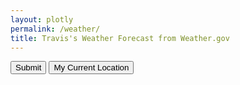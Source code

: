 ```yaml
---
layout: plotly
permalink: /weather/
title: Travis's Weather Forecast from Weather.gov
---
```

<script src="https://cdn.plot.ly/plotly-latest.min.js"></script>
<button id='button1' onclick="geocode()">Submit</button>
<button id='button2' onclick="getCurrentLocation()">My Current Location</button>
<div id="map"></div>
<div id="graphs"></div>
<script>

        var loc = document.createElement('INPUT')
        loc.setAttribute("type", "text");
        loc.setAttribute("value", "Atlanta, GA");
        loc.addEventListener("keyup", function(event) {
            // Number 13 is the "Enter" key on the keyboard
            if (event.keyCode === 13) {
                // Cancel the default action, if needed
                event.preventDefault();
                // Trigger the button element with a click
                document.getElementById("button1").click();
            }
        })
        document.body.appendChild(loc);
        var HttpClient = function() {
            this.get = function(aUrl, aCallback) {
                var anHttpRequest = new XMLHttpRequest();
                anHttpRequest.onreadystatechange = function() { 
                    if (anHttpRequest.readyState == 4 && anHttpRequest.status == 200)
                        aCallback(anHttpRequest.responseText);
                }
                anHttpRequest.open( "GET", aUrl, true );            
                anHttpRequest.send( null );
            }
        }
        
        function getCurrentLocation() {
            if (navigator.geolocation) {
                navigator.geolocation.getCurrentPosition(function(position) {
                    getWeather(position.coords.latitude, position.coords.longitude)
                });
            }
        }
        
        function getWeather(lat, lon) {
            var locString = lat + ',' + lon
            var client = new HttpClient();
            client.get('https://api.weather.gov/points/' + locString, function(pointsResponse) {
                responseJson = JSON.parse(pointsResponse)
                console.log(responseJson)
                gridData = responseJson.properties.forecastGridData
                client.get(gridData, function(gridResponse) {
                    responseJson = JSON.parse(gridResponse)
                    props = responseJson.properties
                    timeLength = props.temperature.values.length
                    geometry = responseJson.geometry.coordinates[0]
                    
                    //  Plot map
                    node = document.getElementById("map")
                    while (node.hasChildNodes()) {
                        node.removeChild(node.lastChild);
                    }

                    var div = document.createElement('map1');
                    div.style.width = "100vw";
                    elem = document.getElementById("map").appendChild(div)
                    pointsLon = []
                    pointsLat = []
                    center = [0,0]
                    for (var i = 0; i < geometry.length-1; i++) {
                        pointsLon.push(geometry[i][0])
                        pointsLat.push(geometry[i][1])
                        center[0] += geometry[i][0]
                        center[1] += geometry[i][1]
                    }
                    center[0] /= geometry.length-1
                    center[1] /= geometry.length-1
                    var mapData = [{
                        lon: pointsLon,
                        lat: pointsLat,
                        type: 'scattermapbox',
                        fill: "toself",
                        marker: {color: 'red'}
                    }]
                    var mapLayout = {
                        mapbox: {
                            style: 'open-street-map',
                            center: { lon: center[0], lat: center[1] },
                            zoom: 10
                        },
                        modes: 'lines'
                        
                    }
                    Plotly.newPlot(elem, mapData, mapLayout)
                    
                    //  Generate data arrays
                    fields = ['temperature','probabilityOfPrecipitation', 'quantitativePrecipitation', 'relativeHumidity','relativeHumidity', 'dewpoint', 'snowfallAmount']
                    dataStruct = {}
                    fields.forEach(function (field, index) {
                        if (field in props) {
                            numPoints = props[field].values.length
                            entryStruct = {'time':new Array(), 'data':new Array(), 'unit':''}
                            if ('uom' in props[field])
                                entryStruct.unit = props[field].uom.slice(5)
                            for (var i = 0; i < numPoints; i++) {
                                iso8601String = props[field].values[i].validTime
                                startTime = Date.parse(iso8601String.split('/')[0])
                                if (i < numPoints-1) {
                                    endTime = Date.parse(props[field].values[i+1].validTime.split('/')[0])
                                    hours = (endTime - startTime) / (1000 * 60 * 60)
                                    if (hours > 1) {
                                        for (var h = 1; h < hours; h++) {
                                            currentTime = new Date(startTime)
                                            currentTime.setHours(currentTime.getHours() + h)
                                            entryStruct.time.push(currentTime)
                                            entryStruct.data.push(props[field].values[i].value)
                                        }
                                    }
                                    else {
                                        entryStruct.time.push(startTime)
                                        entryStruct.data.push(props[field].values[i].value)
                                    }
                                }
                                else {
                                    entryStruct.time.push(startTime)
                                    entryStruct.data.push(props[field].values[i].value)
                                }
                            }
                            if (entryStruct.unit == 'degC') {
                                for (var i = 0; i < entryStruct.data.length; i++) {
                                    entryStruct.data[i] = entryStruct.data[i] * 9.0 / 5.0 + 32
                                }
                                entryStruct.unit = 'degF'
                            }
                            if (entryStruct.unit == 'mm') {
                                for (var i = 0; i < entryStruct.data.length; i++) {
                                    entryStruct.data[i] = entryStruct.data[i] / 25.4
                                }
                                entryStruct.unit = 'in'
                            }
                            dataStruct[field] = entryStruct
                        }
                        else {
                            console.log('Error: ' + field + ' not in properties')
                        }
                        
                    })
                    
                    
                    //  Generate plots
                    node = document.getElementById("graphs")
                    while (node.hasChildNodes()) {
                        node.removeChild(node.lastChild);
                    }
                    for (var key of Object.keys(dataStruct)) {
                        // Add plot div
                        var div = document.createElement(key);
                        div.style.width = "100vw";
                        //div.style.height = "100px";
                        elem = document.getElementById("graphs").appendChild(div)
                        title = key
                        if (dataStruct[key].unit != '')
                            title += ' (' + dataStruct[key].unit + ')'
                        var layout = {
                            paper_bgcolor:'rgba(0,0,0,0)',
                            plot_bgcolor:'rgba(0,0,0,0)',
                            title: title,
                            xaxis: {
                                type:'date'
                            }
                        }
                        if (dataStruct[key].unit == 'percent') {
                            layout['yaxis'] = {range: [0, 100]}
                        }
                        Plotly.newPlot(elem, [{x:dataStruct[key].time,y:dataStruct[key].data,mode:'lines',type:'scatter'}], layout)
                    }
                })
            })
        }
        
        function geocode(position = {}) {
            // Print text input
            console.log(loc.value)
            var client = new HttpClient();
            // Get coordinate of location
            url = 'https://nominatim.openstreetmap.org/search?q=' + loc.value + '&format=json'
            client.get(url, function(nomResponse) {
                responseJson = JSON.parse(nomResponse)[0]
                var lat = responseJson.lat
                var lon = responseJson.lon
                getWeather(lat,lon)
            })
        
        }
            
</script>
